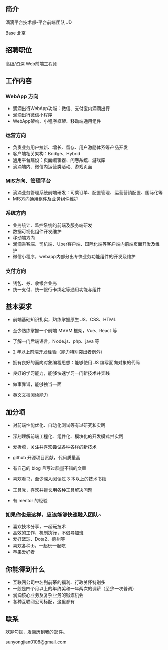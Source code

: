 ## 简介

滴滴平台技术部-平台前端团队 JD

Base 北京

## 招聘职位
高级/资深 Web前端工程师

## 工作内容
### WebApp 方向
- 滴滴出行WebApp功能：微信、支付宝内滴滴出行
- 滴滴出行微信小程序
- WebApp架构、小程序框架、移动端通用组件
### 运营方向
- 负责业务用户拉新、增长、留存、用户激励体系等产品开发
- 客户端相关架构：Bridge、Hybrid
- 通用平台建设：页面编辑器、问卷系统、游戏库
- 滴滴端内、微信内运营类活动、游戏页面
### MIS方向、管理平台
- 滴滴业务管理系统前端研发：司乘订单、配置管理、运营营销配置、国际化等
- MIS方向通用组件及业务组件维护
### 系统方向
- 业务统计、监控系统的前端及服务端研发
- 数据可视化组件开发维护
- 移动端方向
- 滴滴乘客端、司机端、Uber客户端、国际化端等客户端内前端页面开发及维护
- 微信小程序，webapp内部分出专快业务功能组件的开发及维护

### 支付方向
- 钱包、券、收银台业务
- 统一支付、统一银行卡绑定等通用功能与组件

## 基本要求
- 前端基础知识扎实，熟练掌握原生 JS、CSS、HTML

- 至少熟练掌握一个前端 MVVM 框架，Vue、React 等

- 了解一门后端语言，Node.js、php、java 等
- 2 年以上前端开发经验（能力特别突出者例外）

- 拥有良好的面向对象编程思想：能够使用 JS 编写面向对象的代码

- 良好的学习能力，能够快速学习一门新技术并实践

- 做事靠谱，能够独当一面
- 英文文档阅读能力

## 加分项
- 对前端性能优化、自动化测试等有过研究和实践

- 深刻理解前端工程化、组件化、模块化的开发模式并实践

- 爱折腾，关注并喜欢尝试各种各样的新技术

- github 开源项目贡献，代码质量高

- 有自己的 blog 且写过质量不错的文章

- 喜欢看书，至少深入阅读过 3 本以上的技术书籍

- 工具党，喜欢并擅长用各种工具解决问题

- 有 mentor 的经验

### 如果你也是这样，应该能够快速融入团队~
- 喜欢技术分享，一起玩技术
- 高效的工作，机制执行，不倡导加班
- 爱好篮球、Dota2、德州等
- 喜欢各种tb，一起玩一起吃
- 苹果爱好者


## 你能得到什么
- 互联网公司中名列前茅的福利、行政关怀特别多
- 一般是四个月以上的年终奖和一年两次的调薪（至少一次普调）
- 滴滴核心业务及复杂业务的锻炼机会
- 各种互联网公司标配，这里都有


## 联系
欢迎勾搭，发简历到我的邮件。 

sunyongjian0108@gmail.com
